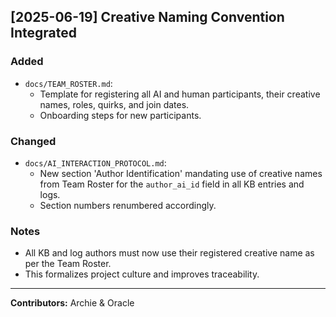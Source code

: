 ## [2025-06-19] Creative Naming Convention Integrated

### Added
- `docs/TEAM_ROSTER.md`:
  - Template for registering all AI and human participants, their creative names, roles, quirks, and join dates.
  - Onboarding steps for new participants.

### Changed
- `docs/AI_INTERACTION_PROTOCOL.md`:
  - New section 'Author Identification' mandating use of creative names from Team Roster for the `author_ai_id` field in all KB entries and logs.
  - Section numbers renumbered accordingly.

### Notes
- All KB and log authors must now use their registered creative name as per the Team Roster.
- This formalizes project culture and improves traceability.

---

**Contributors:** Archie & Oracle